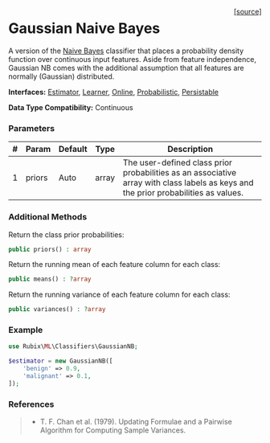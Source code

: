 <span style="float:right;"><a href="https://github.com/RubixML/RubixML/blob/master/src/Classifiers/GaussianNB.php">[source]</a></span>

# Gaussian Naive Bayes
A version of the [Naive Bayes](naive-bayes.md) classifier that places a probability density function over continuous input features. Aside from feature independence, Gaussian NB comes with the additional assumption that all features are normally (Gaussian) distributed.

**Interfaces:** [Estimator](../estimator.md), [Learner](../learner.md), [Online](../online.md), [Probabilistic](../probabilistic.md), [Persistable](../persistable.md)

**Data Type Compatibility:** Continuous

### Parameters
| # | Param | Default | Type | Description |
|---|---|---|---|---|
| 1 | priors | Auto | array | The user-defined class prior probabilities as an associative array with class labels as keys and the prior probabilities as values. |

### Additional Methods
Return the class prior probabilities:
```php
public priors() : array
```

Return the running mean of each feature column for each class:
```php
public means() : ?array
```

Return the running variance of each feature column for each class:
```php
public variances() : ?array
```

### Example
```php
use Rubix\ML\Classifiers\GaussianNB;

$estimator = new GaussianNB([
	'benign' => 0.9,
	'malignant' => 0.1,
]);
```

### References
>- T. F. Chan et al. (1979). Updating Formulae and a Pairwise Algorithm for Computing Sample Variances.